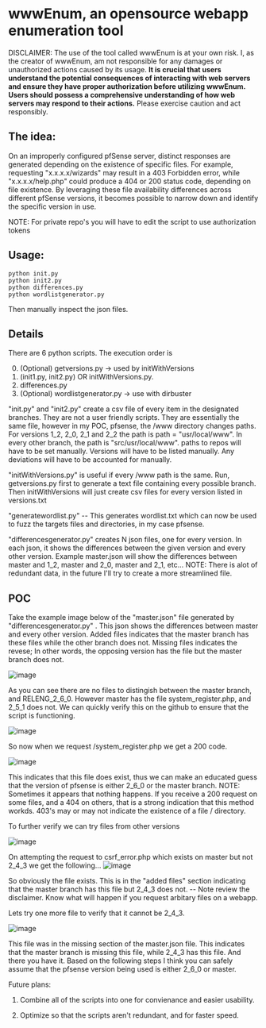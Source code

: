 

# wwwEnum, an opensource webapp enumeration tool

DISCLAIMER: The use of the tool called wwwEnum is at your own risk. I, as the creator of wwwEnum, am not responsible for any damages or unauthorized actions caused by its usage. **It is crucial that users understand the potential consequences of interacting with web servers and ensure they have proper authorization before utilizing wwwEnum. Users should possess a comprehensive understanding of how web servers may respond to their actions.** Please exercise caution and act responsibly.


## The idea:
On an improperly configured pfSense server, distinct responses are generated depending on the existence of specific files. 
For example, requesting "x.x.x.x/wizards" may result in a 403 Forbidden error, while "x.x.x.x/help.php" could produce a 404 or 200 status code, depending on file existence.
By leveraging these file availability differences across different pfSense versions, it becomes possible to narrow down and identify the specific version in use.

NOTE: For private repo's you will have to edit the script to use authorization tokens

## Usage:

```
python init.py
python init2.py
python differences.py
python wordlistgenerator.py
```
Then manually inspect the json files.


## Details 

There are 6 python scripts.
The execution order is

0. (Optional) getversions.py  -> used by initWithVersions
1. (init1.py, init2.py) OR initWithVersions.py. 
2. differences.py
3. (Optional) wordlistgenerator.py -> use with dirbuster

"init.py" and "init2.py" create a csv file of every item in the designated branches. They are not a user friendly scripts. They are essentially the same file, however in my POC, pfsense, the /www directory changes paths. For versions 1_2, 2_0, 2_1 and 2_2 the path is path = "usr/local/www". In every other branch, the path is "src/usr/local/www". paths to repos will have to be set manually. Versions will have to be listed manually. Any deviations will have to be accounted for manually. 

"initWithVersions.py" is useful if every /www path is the same. Run, getversions.py first to generate a text file containing every possible branch. Then initWithVersions will just create csv files for every version listed in versions.txt

"generatewordlist.py" -- This generates wordlist.txt which can now be used to fuzz the targets files and directories, in my case pfsense.

"differencesgenerator.py" creates N json files, one for every version. In each json, it shows the differences between the given version and every other version. Example
master.json will show the differences between master and 1_2, master and 2_0, master and 2_1, etc... NOTE: There is alot of redundant data, in the future I'll try to create a more streamlined file.

## POC

Take the example image below of the "master.json" file generated by "differencesgenerator.py" . This json shows the differences between master and every other version. Added files indicates that the master branch has these files while the other branch does not. Missing files indicates the revese; In other words, the opposing version has the file but the master branch does not.

![image](https://github.com/Szwochm/wwwEnum/assets/1501624/79197d57-f745-46f3-8b7a-8bfc9cc8837c)



As you can see there are no files to distingish between the master branch, and RELENG_2_6_0. However master has the file system_register.php, and 2_5_1 does not. We can quickly verify this on the github to ensure that the script is functioning.

![image](https://github.com/Szwochm/wwwEnum/assets/1501624/fff83f9a-e0f5-45bf-b751-7cf6fbf06f4a)



So now when we request <IP>/system_register.php we get a 200 code.
 
 
 
 ![image](https://github.com/Szwochm/wwwEnum/assets/1501624/b8fd7611-ae82-4dbf-87ec-4234eb4fdf58)
 
 This indicates that this file does exist, thus we can make an educated guess that the version of pfsense is either 2_6_0 or the master branch.
 NOTE: Sometimes it appears that nothing happens. If you receive a 200 request on some files, and a 404 on others, that is a strong indication that this method workds. 403's may or may not indicate the existence of a file / directory.
 
 To further verify we can try files from other versions
 
![image](https://github.com/Szwochm/wwwEnum/assets/1501624/fe071ebe-5d1a-4fc7-9a46-dfcc04c812c5)
 
 On attempting the request to csrf_error.php which exists on master but not 2_4_3 we get the following...
 ![image](https://github.com/Szwochm/wwwEnum/assets/1501624/efa3a36e-692c-40b2-8aa1-15ab1214f8e6)

 So obviously the file exists. This is in the "added files" section indicating that the master branch has this file but 2_4_3 does not. -- Note review the disclaimer. Know what will happen if you request arbitary files on a webapp.
 
 Lets try one more file to verify that it cannot be 2_4_3.
 
 ![image](https://github.com/Szwochm/wwwEnum/assets/1501624/70227378-860e-4d52-b9db-22625156d342)

 This file was in the missing section of the master.json file. This indicates that the master branch is missing this file, while 2_4_3 has this file.
 And there you have it. Based on the following steps I think you can safely assume that the pfsense version being used is either 2_6_0 or master.
 
 
Future plans: 
 
 1) Combine all of the scripts into one for convienance and easier usability.
 
 2) Optimize so that the scripts aren't redundant, and for faster speed.










